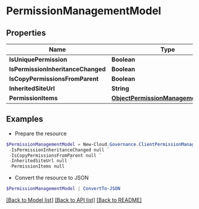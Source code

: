 # PermissionManagementModel
## Properties

Name | Type | Description | Notes
------------ | ------------- | ------------- | -------------
**IsUniquePermission** | **Boolean** |  | [optional] 
**IsPermissionInheritanceChanged** | **Boolean** |  | [optional] 
**IsCopyPermissionsFromParent** | **Boolean** |  | [optional] 
**InheritedSiteUrl** | **String** |  | [optional] 
**PermissionItems** | [**ObjectPermissionManagementModel[]**](ObjectPermissionManagementModel.md) |  | [optional] 

## Examples

- Prepare the resource
```powershell
$PermissionManagementModel = New-Cloud.Governance.ClientPermissionManagementModel  -IsUniquePermission null `
 -IsPermissionInheritanceChanged null `
 -IsCopyPermissionsFromParent null `
 -InheritedSiteUrl null `
 -PermissionItems null
```

- Convert the resource to JSON
```powershell
$PermissionManagementModel | ConvertTo-JSON
```

[[Back to Model list]](../README.md#documentation-for-models) [[Back to API list]](../README.md#documentation-for-api-endpoints) [[Back to README]](../README.md)

